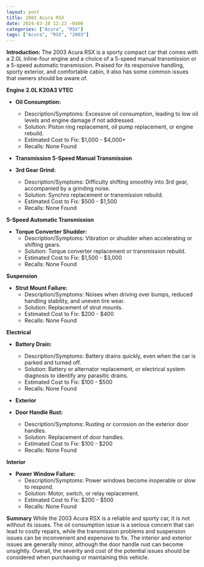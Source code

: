 ```yaml
---
layout: post
title: 2003 Acura RSX
date: 2024-03-28 12:23 -0400
categories: ["Acura", "RSX"]
tags: ["Acura", "RSX", "2003"]
---
```

**Introduction:**
The 2003 Acura RSX is a sporty compact car that comes with a 2.0L inline-four engine and a choice of a 5-speed manual transmission or a 5-speed automatic transmission. Praised for its responsive handling, sporty exterior, and comfortable cabin, it also has some common issues that owners should be aware of.

**Engine**
**2.0L K20A3 VTEC**

* **Oil Consumption:**
  * Description/Symptoms: Excessive oil consumption, leading to low oil levels and engine damage if not addressed.
  * Solution: Piston ring replacement, oil pump replacement, or engine rebuild.
  * Estimated Cost to Fix: $1,000 - $4,000+
  * Recalls: None Found

* **Transmission**
**5-Speed Manual Transmission**

* **3rd Gear Grind:**
  * Description/Symptoms: Difficulty shifting smoothly into 3rd gear, accompanied by a grinding noise.
  * Solution: Synchro replacement or transmission rebuild.
  * Estimated Cost to Fix: $500 - $1,500
  * Recalls: None Found

**5-Speed Automatic Transmission**

* **Torque Converter Shudder:**
  * Description/Symptoms: Vibration or shudder when accelerating or shifting gears.
  * Solution: Torque converter replacement or transmission rebuild.
  * Estimated Cost to Fix: $1,500 - $3,000
  * Recalls: None Found

**Suspension**

* **Strut Mount Failure:**
  * Description/Symptoms: Noises when driving over bumps, reduced handling stability, and uneven tire wear.
  * Solution: Replacement of strut mounts.
  * Estimated Cost to Fix: $200 - $400
  * Recalls: None Found

**Electrical**

* **Battery Drain:**
  * Description/Symptoms: Battery drains quickly, even when the car is parked and turned off.
  * Solution: Battery or alternator replacement, or electrical system diagnosis to identify any parasitic drains.
  * Estimated Cost to Fix: $100 - $500
  * Recalls: None Found

* **Exterior**

* **Door Handle Rust:**
  * Description/Symptoms: Rusting or corrosion on the exterior door handles.
  * Solution: Replacement of door handles.
  * Estimated Cost to Fix: $100 - $200
  * Recalls: None Found

**Interior**

* **Power Window Failure:**
  * Description/Symptoms: Power windows become inoperable or slow to respond.
  * Solution: Motor, switch, or relay replacement.
  * Estimated Cost to Fix: $200 - $500
  * Recalls: None Found

**Summary**
While the 2003 Acura RSX is a reliable and sporty car, it is not without its issues. The oil consumption issue is a serious concern that can lead to costly repairs, while the transmission problems and suspension issues can be inconvenient and expensive to fix. The interior and exterior issues are generally minor, although the door handle rust can become unsightly. Overall, the severity and cost of the potential issues should be considered when purchasing or maintaining this vehicle.
